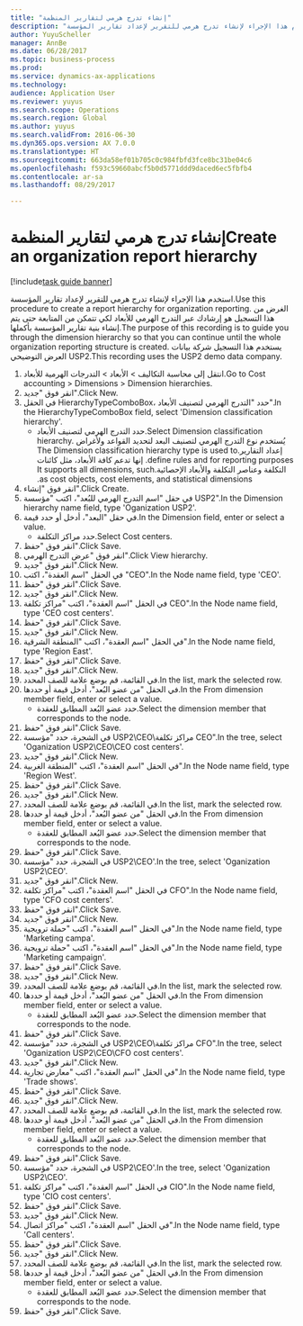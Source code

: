 ```yaml
--- 
title: "إنشاء تدرج هرمي لتقارير المنظمة"
description: "استخدم هذا الإجراء لإنشاء تدرج هرمي للتقرير لإعداد تقارير المؤسسة."
author: YuyuScheller
manager: AnnBe
ms.date: 06/28/2017
ms.topic: business-process
ms.prod: 
ms.service: dynamics-ax-applications
ms.technology: 
audience: Application User
ms.reviewer: yuyus
ms.search.scope: Operations
ms.search.region: Global
ms.author: yuyus
ms.search.validFrom: 2016-06-30
ms.dyn365.ops.version: AX 7.0.0
ms.translationtype: HT
ms.sourcegitcommit: 663da58ef01b705c0c984fbfd3fce8bc31be04c6
ms.openlocfilehash: f593c59660abcf5b0d5771ddd9daced6ec5fbfb4
ms.contentlocale: ar-sa
ms.lasthandoff: 08/29/2017

---
```

# <a name="create-an-organization-report-hierarchy"></a><span data-ttu-id="9c624-103">إنشاء تدرج هرمي لتقارير المنظمة</span><span class="sxs-lookup"><span data-stu-id="9c624-103">Create an organization report hierarchy</span></span>

[!include[task guide banner](../../includes/task-guide-banner.md)]

<span data-ttu-id="9c624-104">استخدم هذا الإجراء لإنشاء تدرج هرمي للتقرير لإعداد تقارير المؤسسة.</span><span class="sxs-lookup"><span data-stu-id="9c624-104">Use this procedure to create a report hierarchy for organization reporting.</span></span> <span data-ttu-id="9c624-105">الغرض من هذا التسجيل هو إرشادك عبر التدرج الهرمي للأبعاد لكي تتمكن من المتابعة حتى يتم إنشاء بنية تقارير المؤسسة بأكملها.</span><span class="sxs-lookup"><span data-stu-id="9c624-105">The purpose of this recording is to guide you through the dimension hierarchy so that you can continue until the whole organization reporting structure is created.</span></span> <span data-ttu-id="9c624-106">يستخدم هذا التسجيل شركة بيانات العرض التوضيحي USP2.</span><span class="sxs-lookup"><span data-stu-id="9c624-106">This recording uses the USP2 demo data company.</span></span>

1. <span data-ttu-id="9c624-107">انتقل إلى محاسبة التكاليف > الأبعاد > التدرجات الهرمية للأبعاد‬.</span><span class="sxs-lookup"><span data-stu-id="9c624-107">Go to Cost accounting > Dimensions > Dimension hierarchies.</span></span>
2. <span data-ttu-id="9c624-108">انقر فوق "جديد".</span><span class="sxs-lookup"><span data-stu-id="9c624-108">Click New.</span></span>
3. <span data-ttu-id="9c624-109">في الحقل HierarchyTypeComboBox، حدد "التدرج الهرمي لتصنيف الأبعاد‬".</span><span class="sxs-lookup"><span data-stu-id="9c624-109">In the HierarchyTypeComboBox field, select 'Dimension classification hierarchy'.</span></span>
    * <span data-ttu-id="9c624-110">حدد التدرج الهرمي لتصنيف الأبعاد‬.</span><span class="sxs-lookup"><span data-stu-id="9c624-110">Select Dimension classification hierarchy.</span></span> <span data-ttu-id="9c624-111">يُستخدم نوع ‏‫التدرج الهرمي لتصنيف البعد لتحديد القواعد ولأغراض إعداد التقارير.</span><span class="sxs-lookup"><span data-stu-id="9c624-111">The Dimension classification hierarchy type is used to define rules and for reporting purposes.</span></span> <span data-ttu-id="9c624-112">إنها تدعم كافة الأبعاد، مثل كائنات التكلفة وعناصر التكلفة والأبعاد الإحصائية.</span><span class="sxs-lookup"><span data-stu-id="9c624-112">It supports all dimensions, such as cost objects, cost elements, and statistical dimensions.</span></span>  
4. <span data-ttu-id="9c624-113">انقر فوق "إنشاء".</span><span class="sxs-lookup"><span data-stu-id="9c624-113">Click Create.</span></span>
5. <span data-ttu-id="9c624-114">في حقل "‏‫اسم التدرج الهرمي للبُعد‬‬"، اكتب "مؤسسة USP2".</span><span class="sxs-lookup"><span data-stu-id="9c624-114">In the Dimension hierarchy name field, type 'Oganization USP2'.</span></span>
6. <span data-ttu-id="9c624-115">في حقل "البعد"، أدخل أو حدد قيمة.</span><span class="sxs-lookup"><span data-stu-id="9c624-115">In the Dimension field, enter or select a value.</span></span>
    * <span data-ttu-id="9c624-116">حدد مراكز التكلفة.</span><span class="sxs-lookup"><span data-stu-id="9c624-116">Select Cost centers.</span></span>  
7. <span data-ttu-id="9c624-117">انقر فوق "حفظ".</span><span class="sxs-lookup"><span data-stu-id="9c624-117">Click Save.</span></span>
8. <span data-ttu-id="9c624-118">انقر فوق "عرض التدرج الهرمي".</span><span class="sxs-lookup"><span data-stu-id="9c624-118">Click View hierarchy.</span></span>
9. <span data-ttu-id="9c624-119">انقر فوق "جديد".</span><span class="sxs-lookup"><span data-stu-id="9c624-119">Click New.</span></span>
10. <span data-ttu-id="9c624-120">في الحقل "اسم العقدة"، اكتب "CEO".</span><span class="sxs-lookup"><span data-stu-id="9c624-120">In the Node name field, type 'CEO'.</span></span>
11. <span data-ttu-id="9c624-121">انقر فوق "حفظ".</span><span class="sxs-lookup"><span data-stu-id="9c624-121">Click Save.</span></span>
12. <span data-ttu-id="9c624-122">انقر فوق "جديد".</span><span class="sxs-lookup"><span data-stu-id="9c624-122">Click New.</span></span>
13. <span data-ttu-id="9c624-123">في الحقل "اسم العقدة"، اكتب "مراكز تكلفة CEO".</span><span class="sxs-lookup"><span data-stu-id="9c624-123">In the Node name field, type 'CEO cost centers'.</span></span>
14. <span data-ttu-id="9c624-124">انقر فوق "حفظ".</span><span class="sxs-lookup"><span data-stu-id="9c624-124">Click Save.</span></span>
15. <span data-ttu-id="9c624-125">انقر فوق "جديد".</span><span class="sxs-lookup"><span data-stu-id="9c624-125">Click New.</span></span>
16. <span data-ttu-id="9c624-126">في الحقل "اسم العقدة"، اكتب "المنطقة الشرقية".</span><span class="sxs-lookup"><span data-stu-id="9c624-126">In the Node name field, type 'Region East'.</span></span>
17. <span data-ttu-id="9c624-127">انقر فوق "حفظ".</span><span class="sxs-lookup"><span data-stu-id="9c624-127">Click Save.</span></span>
18. <span data-ttu-id="9c624-128">انقر فوق "جديد".</span><span class="sxs-lookup"><span data-stu-id="9c624-128">Click New.</span></span>
19. <span data-ttu-id="9c624-129">في القائمة، قم بوضع علامة للصف المحدد.</span><span class="sxs-lookup"><span data-stu-id="9c624-129">In the list, mark the selected row.</span></span>
20. <span data-ttu-id="9c624-130">في الحقل "من عضو البُعد‬"، أدخل قيمة أو حددها.</span><span class="sxs-lookup"><span data-stu-id="9c624-130">In the From dimension member field, enter or select a value.</span></span>
    * <span data-ttu-id="9c624-131">حدد عضو البُعد المطابق للعقدة.</span><span class="sxs-lookup"><span data-stu-id="9c624-131">Select the dimension member that corresponds to the node.</span></span>  
21. <span data-ttu-id="9c624-132">انقر فوق "حفظ".</span><span class="sxs-lookup"><span data-stu-id="9c624-132">Click Save.</span></span>
22. <span data-ttu-id="9c624-133">في الشجرة، حدد "مؤسسة USP2\CEO\مراكز تكلفة CEO".</span><span class="sxs-lookup"><span data-stu-id="9c624-133">In the tree, select 'Oganization USP2\CEO\CEO cost centers'.</span></span>
23. <span data-ttu-id="9c624-134">انقر فوق "جديد".</span><span class="sxs-lookup"><span data-stu-id="9c624-134">Click New.</span></span>
24. <span data-ttu-id="9c624-135">في الحقل "اسم العقدة"، اكتب "المنطقة الغربية".</span><span class="sxs-lookup"><span data-stu-id="9c624-135">In the Node name field, type 'Region West'.</span></span>
25. <span data-ttu-id="9c624-136">انقر فوق "حفظ".</span><span class="sxs-lookup"><span data-stu-id="9c624-136">Click Save.</span></span>
26. <span data-ttu-id="9c624-137">انقر فوق "جديد".</span><span class="sxs-lookup"><span data-stu-id="9c624-137">Click New.</span></span>
27. <span data-ttu-id="9c624-138">في القائمة، قم بوضع علامة للصف المحدد.</span><span class="sxs-lookup"><span data-stu-id="9c624-138">In the list, mark the selected row.</span></span>
28. <span data-ttu-id="9c624-139">في الحقل "من عضو البُعد‬"، أدخل قيمة أو حددها.</span><span class="sxs-lookup"><span data-stu-id="9c624-139">In the From dimension member field, enter or select a value.</span></span>
    * <span data-ttu-id="9c624-140">حدد عضو البُعد المطابق للعقدة.</span><span class="sxs-lookup"><span data-stu-id="9c624-140">Select the dimension member that corresponds to the node.</span></span>  
29. <span data-ttu-id="9c624-141">انقر فوق "حفظ".</span><span class="sxs-lookup"><span data-stu-id="9c624-141">Click Save.</span></span>
30. <span data-ttu-id="9c624-142">في الشجرة، حدد "مؤسسة USP2\CEO'.</span><span class="sxs-lookup"><span data-stu-id="9c624-142">In the tree, select 'Oganization USP2\CEO'.</span></span>
31. <span data-ttu-id="9c624-143">انقر فوق "جديد".</span><span class="sxs-lookup"><span data-stu-id="9c624-143">Click New.</span></span>
32. <span data-ttu-id="9c624-144">في الحقل "اسم العقدة"، اكتب "مراكز تكلفة CFO".</span><span class="sxs-lookup"><span data-stu-id="9c624-144">In the Node name field, type 'CFO cost centers'.</span></span>
33. <span data-ttu-id="9c624-145">انقر فوق "حفظ".</span><span class="sxs-lookup"><span data-stu-id="9c624-145">Click Save.</span></span>
34. <span data-ttu-id="9c624-146">انقر فوق "جديد".</span><span class="sxs-lookup"><span data-stu-id="9c624-146">Click New.</span></span>
35. <span data-ttu-id="9c624-147">في الحقل "اسم العقدة"، اكتب "حملة ترويجية".</span><span class="sxs-lookup"><span data-stu-id="9c624-147">In the Node name field, type 'Marketing campa'.</span></span>
36. <span data-ttu-id="9c624-148">في الحقل "اسم العقدة"، اكتب "حملة ترويجية".</span><span class="sxs-lookup"><span data-stu-id="9c624-148">In the Node name field, type 'Marketing campaign'.</span></span>
37. <span data-ttu-id="9c624-149">انقر فوق "حفظ".</span><span class="sxs-lookup"><span data-stu-id="9c624-149">Click Save.</span></span>
38. <span data-ttu-id="9c624-150">انقر فوق "جديد".</span><span class="sxs-lookup"><span data-stu-id="9c624-150">Click New.</span></span>
39. <span data-ttu-id="9c624-151">في القائمة، قم بوضع علامة للصف المحدد.</span><span class="sxs-lookup"><span data-stu-id="9c624-151">In the list, mark the selected row.</span></span>
40. <span data-ttu-id="9c624-152">في الحقل "من عضو البُعد‬"، أدخل قيمة أو حددها.</span><span class="sxs-lookup"><span data-stu-id="9c624-152">In the From dimension member field, enter or select a value.</span></span>
    * <span data-ttu-id="9c624-153">حدد عضو البُعد المطابق للعقدة.</span><span class="sxs-lookup"><span data-stu-id="9c624-153">Select the dimension member that corresponds to the node.</span></span>  
41. <span data-ttu-id="9c624-154">انقر فوق "حفظ".</span><span class="sxs-lookup"><span data-stu-id="9c624-154">Click Save.</span></span>
42. <span data-ttu-id="9c624-155">في الشجرة، حدد "مؤسسة USP2\CEO\مراكز تكلفة CFO".</span><span class="sxs-lookup"><span data-stu-id="9c624-155">In the tree, select 'Oganization USP2\CEO\CFO cost centers'.</span></span>
43. <span data-ttu-id="9c624-156">انقر فوق "جديد".</span><span class="sxs-lookup"><span data-stu-id="9c624-156">Click New.</span></span>
44. <span data-ttu-id="9c624-157">في الحقل "اسم العقدة"، اكتب "معارض تجارية".</span><span class="sxs-lookup"><span data-stu-id="9c624-157">In the Node name field, type 'Trade shows'.</span></span>
45. <span data-ttu-id="9c624-158">انقر فوق "حفظ".</span><span class="sxs-lookup"><span data-stu-id="9c624-158">Click Save.</span></span>
46. <span data-ttu-id="9c624-159">انقر فوق "جديد".</span><span class="sxs-lookup"><span data-stu-id="9c624-159">Click New.</span></span>
47. <span data-ttu-id="9c624-160">في القائمة، قم بوضع علامة للصف المحدد.</span><span class="sxs-lookup"><span data-stu-id="9c624-160">In the list, mark the selected row.</span></span>
48. <span data-ttu-id="9c624-161">في الحقل "من عضو البُعد‬"، أدخل قيمة أو حددها.</span><span class="sxs-lookup"><span data-stu-id="9c624-161">In the From dimension member field, enter or select a value.</span></span>
    * <span data-ttu-id="9c624-162">حدد عضو البُعد المطابق للعقدة.</span><span class="sxs-lookup"><span data-stu-id="9c624-162">Select the dimension member that corresponds to the node.</span></span>  
49. <span data-ttu-id="9c624-163">انقر فوق "حفظ".</span><span class="sxs-lookup"><span data-stu-id="9c624-163">Click Save.</span></span>
50. <span data-ttu-id="9c624-164">في الشجرة، حدد "مؤسسة USP2\CEO'.</span><span class="sxs-lookup"><span data-stu-id="9c624-164">In the tree, select 'Oganization USP2\CEO'.</span></span>
51. <span data-ttu-id="9c624-165">في الحقل "اسم العقدة"، اكتب "مراكز تكلفة CIO".</span><span class="sxs-lookup"><span data-stu-id="9c624-165">In the Node name field, type 'CIO cost centers'.</span></span>
52. <span data-ttu-id="9c624-166">انقر فوق "حفظ".</span><span class="sxs-lookup"><span data-stu-id="9c624-166">Click Save.</span></span>
53. <span data-ttu-id="9c624-167">انقر فوق "جديد".</span><span class="sxs-lookup"><span data-stu-id="9c624-167">Click New.</span></span>
54. <span data-ttu-id="9c624-168">في الحقل "اسم العقدة"، اكتب "مراكز اتصال".</span><span class="sxs-lookup"><span data-stu-id="9c624-168">In the Node name field, type 'Call centers'.</span></span>
55. <span data-ttu-id="9c624-169">انقر فوق "حفظ".</span><span class="sxs-lookup"><span data-stu-id="9c624-169">Click Save.</span></span>
56. <span data-ttu-id="9c624-170">انقر فوق "جديد".</span><span class="sxs-lookup"><span data-stu-id="9c624-170">Click New.</span></span>
57. <span data-ttu-id="9c624-171">في القائمة، قم بوضع علامة للصف المحدد.</span><span class="sxs-lookup"><span data-stu-id="9c624-171">In the list, mark the selected row.</span></span>
58. <span data-ttu-id="9c624-172">في الحقل "من عضو البُعد‬"، أدخل قيمة أو حددها.</span><span class="sxs-lookup"><span data-stu-id="9c624-172">In the From dimension member field, enter or select a value.</span></span>
    * <span data-ttu-id="9c624-173">حدد عضو البُعد المطابق للعقدة.</span><span class="sxs-lookup"><span data-stu-id="9c624-173">Select the dimension member that corresponds to the node.</span></span>  
59. <span data-ttu-id="9c624-174">انقر فوق "حفظ".</span><span class="sxs-lookup"><span data-stu-id="9c624-174">Click Save.</span></span>



